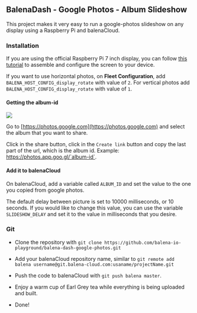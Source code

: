## BalenaDash - Google Photos - Album Slideshow

This project makes it very easy to run a google-photos slideshow on any display using a Raspberry Pi and balenaCloud.

### Installation 

If you are using the official Raspberry Pi 7 inch display, you can follow [this tutorial](https://www.balena.io/blog/assembling-the-official-raspberry-pi-touchscreen) to assemble and configure the screen to your device.

If you want to use horizontal photos, on **Fleet Configuration**, add `BALENA_HOST_CONFIG_display_rotate` with value of `2`.
For vertical photos add `BALENA_HOST_CONFIG_display_rotate` with value of `1`.

#### Getting the album-id

![](https://raw.githubusercontent.com/balena-io-playground/balena-dash-google-photos/master/media/getting_album_id.gif)

Go to [https://photos.google.com](https://photos.google.com) and select the album that you want to share.

Click in the share button, click in the `Create link` button and copy the last part of the url, which is the album id. Example: https://photos.app.goo.gl/`album-id`.

#### Add it to balenaCloud

On balenaCloud, add a variable called  `ALBUM_ID` and set the value to the one you copied from google photos.

The default delay between picture is set to 10000 milliseconds, or 10 seconds. 
If you would like to change this value, you can use the variable `SLIDESHOW_DELAY` and set it to the value in milliseconds that you desire.

### Git 

* Clone the repository with `git clone https://github.com/balena-io-playground/balena-dash-google-photos.git` 

* Add your balenaCloud repository name, similar to `git remote add balena username@git.balena-cloud.com:usaname/projectName.git` 

* Push the code to balenaCloud with `git push balena master`.

* Enjoy a warm cup of Earl Grey tea while everything is being uploaded and built.

* Done! 